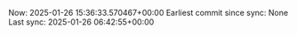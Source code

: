 Now: 2025-01-26 15:36:33.570467+00:00 Earliest commit since sync: None Last sync: 2025-01-26 06:42:55+00:00
